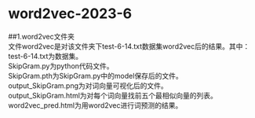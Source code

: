 # word2vec-2023-6  
##1.word2vec文件夹  
文件word2vec是对该文件夹下test-6-14.txt数据集word2vec后的结果。其中：  
test-6-14.txt为数据集。  
SkipGram.py为python代码文件。  
SkipGram.pth为SkipGram.py中的model保存后的文件。  
output_SkipGram.png为对词向量可视化后的文件。  
output_SkipGram.html为对每个词向量找前五个最相似向量的列表。  
word2vec_pred.html为用word2vec进行词预测的结果。  
